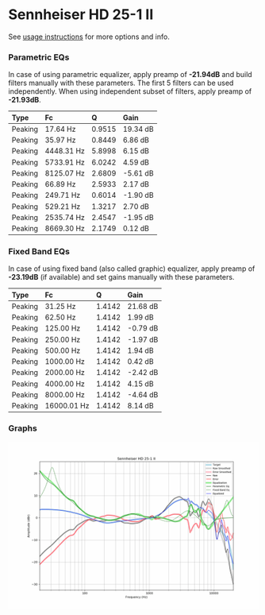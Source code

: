 # Sennheiser HD 25-1 II
See [usage instructions](https://github.com/jaakkopasanen/AutoEq#usage) for more options and info.

### Parametric EQs
In case of using parametric equalizer, apply preamp of **-21.94dB** and build filters manually
with these parameters. The first 5 filters can be used independently.
When using independent subset of filters, apply preamp of **-21.93dB**.

| Type    | Fc         |      Q | Gain     |
|:--------|:-----------|:-------|:---------|
| Peaking | 17.64 Hz   | 0.9515 | 19.34 dB |
| Peaking | 35.97 Hz   | 0.8449 | 6.86 dB  |
| Peaking | 4448.31 Hz | 5.8998 | 6.15 dB  |
| Peaking | 5733.91 Hz | 6.0242 | 4.59 dB  |
| Peaking | 8125.07 Hz | 2.6809 | -5.61 dB |
| Peaking | 66.89 Hz   | 2.5933 | 2.17 dB  |
| Peaking | 249.71 Hz  | 0.6014 | -1.90 dB |
| Peaking | 529.21 Hz  | 1.3217 | 2.70 dB  |
| Peaking | 2535.74 Hz | 2.4547 | -1.95 dB |
| Peaking | 8669.30 Hz | 2.1749 | 0.12 dB  |

### Fixed Band EQs
In case of using fixed band (also called graphic) equalizer, apply preamp of **-23.19dB**
(if available) and set gains manually with these parameters.

| Type    | Fc          |      Q | Gain     |
|:--------|:------------|:-------|:---------|
| Peaking | 31.25 Hz    | 1.4142 | 21.68 dB |
| Peaking | 62.50 Hz    | 1.4142 | 1.99 dB  |
| Peaking | 125.00 Hz   | 1.4142 | -0.79 dB |
| Peaking | 250.00 Hz   | 1.4142 | -1.97 dB |
| Peaking | 500.00 Hz   | 1.4142 | 1.94 dB  |
| Peaking | 1000.00 Hz  | 1.4142 | 0.42 dB  |
| Peaking | 2000.00 Hz  | 1.4142 | -2.42 dB |
| Peaking | 4000.00 Hz  | 1.4142 | 4.15 dB  |
| Peaking | 8000.00 Hz  | 1.4142 | -4.64 dB |
| Peaking | 16000.01 Hz | 1.4142 | 8.14 dB  |

### Graphs
![](./Sennheiser%20HD%2025-1%20II.png)